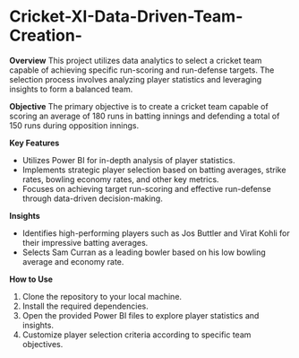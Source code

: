 # Cricket-XI-Data-Driven-Team-Creation-

**Overview**
This project utilizes data analytics to select a cricket team capable of achieving specific run-scoring and run-defense targets. The selection process involves analyzing player statistics and leveraging insights to form a balanced team.

**Objective**
The primary objective is to create a cricket team capable of scoring an average of 180 runs in batting innings and defending a total of 150 runs during opposition innings.

**Key Features**
* Utilizes Power BI for in-depth analysis of player statistics.
* Implements strategic player selection based on batting averages, strike rates, bowling economy rates, and other key metrics.
* Focuses on achieving target run-scoring and effective run-defense through data-driven decision-making.

**Insights**
* Identifies high-performing players such as Jos Buttler and Virat Kohli for their impressive batting averages.
* Selects Sam Curran as a leading bowler based on his low bowling average and economy rate.

**How to Use**
1. Clone the repository to your local machine.
2. Install the required dependencies.
3. Open the provided Power BI files to explore player statistics and insights.
4. Customize player selection criteria according to specific team objectives.
